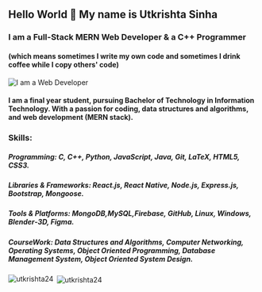 ## Hello World 👋 My name is **Utkrishta Sinha**
### I am a Full-Stack MERN Web Developer & a C++ Programmer
#### (which means sometimes I write my own code and sometimes I drink coffee while I copy others' code)
![I am a Web Developer](https://github.com/utkrishta24/utkrishta24/blob/main/github-header-image%20(3).png)
#### I am a final year student, pursuing Bachelor of Technology in Information Technology. With a passion for coding, data structures and algorithms, and web development (MERN stack).
### Skills:
 ##### Programming: C, C++, Python, JavaScript, Java, Git, LaTeX, HTML5, CSS3.
 ##### Libraries & Frameworks: React.js, React Native, Node.js, Express.js, Bootstrap, Mongoose.
 ##### Tools & Platforms: MongoDB,MySQL,Firebase, GitHub, Linux, Windows, Blender‑3D, Figma.
 ##### CourseWork: Data Structures and Algorithms, Computer Networking, Operating Systems, Object Oriented Programming, Database Management System, Object Oriented System Design.

<p><img align="left" src="https://github-readme-stats.vercel.app/api/top-langs?username=utkrishta24&show_icons=true&locale=en&layout=compact" alt="utkrishta24" /></p>

<p>&nbsp;<img align="center" src="https://github-readme-stats.vercel.app/api?username=utkrishta24&show_icons=true&locale=en" alt="utkrishta24" /></p>

<!--
<p align="center">
<img src="https://img.shields.io/badge/git%20-%231572B6.svg?&style=for-the-badge&logo=git&logoColor=white"/>&nbsp;&nbsp;
<img src="https://img.shields.io/badge/node.js%20-%2343853D.svg?&style=for-the-badge&logo=node.js&logoColor=white"/>&nbsp;&nbsp;&nbsp;
<img src="https://img.shields.io/badge/html5%20-%2343853D.svg?&style=for-the-badge&logo=html5&logoColor=white"/>&nbsp;&nbsp;&nbsp;
<img src="https://img.shields.io/badge/css3%20-%2343853D.svg?&style=for-the-badge&logo=css3&logoColor=white"/>&nbsp;&nbsp;
<img src="https://img.shields.io/badge/javascript%20-%2343853D.svg?&style=for-the-badge&logo=javascript&logoColor=white"/>&nbsp;&nbsp;
<img src="https://img.shields.io/badge/python%20-%2342853D.svg?&style=for-the-badge&logo=python&logoColor=white"/>&nbsp;&nbsp; 
<img src="https://img.shields.io/badge/java%20-%2343853D.svg?&style=for-the-badge&logo=java&logoColor=white"/>&nbsp;&nbsp;
<img src="https://img.shields.io/badge/cpp%20-%2343853D.svg?&style=for-the-badge&logo=cpp&logoColor=white"/>&nbsp;&nbsp;
</p>


<!-- <p align="center">
    <a href="https://github.com/utkrishta24"><img src="https://github.com/utkrishta24/utkrishta24/blob/main/octocat-25-removebg-preview.png " height="250px" width="250px"/></a>  </p> --> 

<!-- 

[<img src='https://cdn.jsdelivr.net/npm/simple-icons@3.0.1/icons/github.svg' alt='github' height='40'>](https://github.com/utkrishta24)  [<img src='https://cdn.jsdelivr.net/npm/simple-icons@3.0.1/icons/linkedin.svg' alt='linkedin' height='40'>](https://www.linkedin.com/in/utkrishta-sinha-9401ab200/)  [<img src='https://cdn.jsdelivr.net/npm/simple-icons@3.0.1/icons/codechef.svg' alt='codechef' height='40'>](https://codechef.com/utkrishta24/)  [<img src='https://cdn.jsdelivr.net/npm/simple-icons@3.0.1/icons/leetcode.svg' alt='leetcode' height='40'>](https://leetcode.com/utkrishta24/)   -->






<!--  Here are some ideas to get you started:
![](./profile-3d-contrib/profile-green-animate.svg)
- 🔭 I’m currently working on ...
- 🌱 I’m currently learning ...
- 👯 I’m looking to collaborate on ...
- 🤔 I’m looking for help with ...
- 💬 Ask me about ...
- 📫 How to reach me: ...
- 😄 Pronouns: ...
- ⚡ Fun fact: ...

<!--  <code><img height="20" src="https://raw.githubusercontent.com/github/explore/80688e429a7d4ef2fca1e82350fe8e3517d3494d/topics/javascript/javascript.png"></code> JavaScript
<code><img height="20" src="https://raw.githubusercontent.com/github/explore/80688e429a7d4ef2fca1e82350fe8e3517d3494d/topics/react/react.png"></code>React

[![Top Langs](https://github-readme-stats.vercel.app/api/top-langs/?username=utkrishta24)](https://github.com/anuraghazra/github-readme-stats)![GitHub stats](https://github-readme-stats.vercel.app/api?username=utkrishta24&show_icons=true)  

![Profile views](https://gpvc.arturio.dev/utkrishta24)  
![GitHub Activity Graph](https://activity-graph.herokuapp.com/graph?username=utkrishta24)  
![GitHub stats](https://github-readme-stats.vercel.app/api?username=utkrishta24&show_icons=true) 
[![trophy](https://github-profile-trophy.vercel.app/?username=utkrishta24)](https://github.com/ryo-ma/github-profile-trophy)
![GitHub metrics](https://metrics.lecoq.io/utkrishta24)  
![GitHub streak stats](https://github-readme-streak-stats.herokuapp.com/?user=utkrishta24)  


-->
